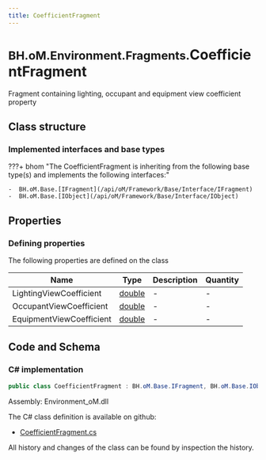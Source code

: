 ```yaml
---
title: CoefficientFragment
---
```


# <small>BH.oM.Environment.Fragments.</small>**CoefficientFragment**

Fragment containing lighting, occupant and equipment view coefficient property

## Class structure

### Implemented interfaces and base types

???+ bhom "The CoefficientFragment is inheriting from the following base type(s) and implements the following interfaces:"

    -  BH.oM.Base.[IFragment](/api/oM/Framework/Base/Interface/IFragment)
    -  BH.oM.Base.[IObject](/api/oM/Framework/Base/Interface/IObject)


## Properties



### Defining properties

The following properties are defined on the class

| Name             | Type             | Description      | Quantity         |
|------------------|------------------|------------------|------------------|
| LightingViewCoefficient | [double](https://learn.microsoft.com/en-us/dotnet/api/System.Double?view=netstandard-2.0) | - | - |
| OccupantViewCoefficient | [double](https://learn.microsoft.com/en-us/dotnet/api/System.Double?view=netstandard-2.0) | - | - |
| EquipmentViewCoefficient | [double](https://learn.microsoft.com/en-us/dotnet/api/System.Double?view=netstandard-2.0) | - | - |


## Code and Schema

### C# implementation

``` C# title="C#"
public class CoefficientFragment : BH.oM.Base.IFragment, BH.oM.Base.IObject
```

Assembly: Environment_oM.dll

The C# class definition is available on github:

- [CoefficientFragment.cs](https://github.com/BHoM/BHoM/blob/develop/Environment_oM/Fragments\CoefficientFragment.cs)

All history and changes of the class can be found by inspection the history.
